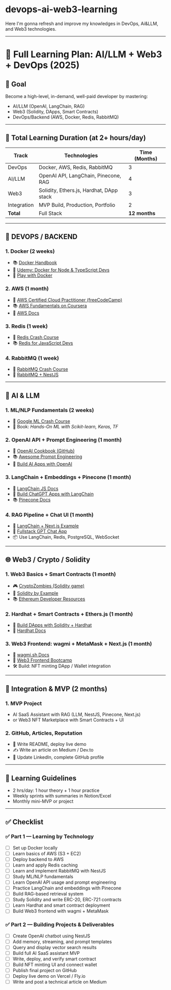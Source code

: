 # devops-ai-web3-learning
Here I'm gonna refresh and improve my knowledges in DevOps, Ai&amp;LLM, and Web3 technologies.

---

# 🧠 Full Learning Plan: AI/LLM + Web3 + DevOps (2025)

## 🎯 Goal
Become a high-level, in-demand, well-paid developer by mastering:
- AI/LLM (OpenAI, LangChain, RAG)
- Web3 (Solidity, DApps, Smart Contracts)
- DevOps/Backend (AWS, Docker, Redis, RabbitMQ)

---

## 📅 Total Learning Duration (at 2+ hours/day)
| Track        | Technologies                                | Time (Months) |
|--------------|---------------------------------------------|----------------|
| DevOps       | Docker, AWS, Redis, RabbitMQ               | 3              |
| AI/LLM       | OpenAI API, LangChain, Pinecone, RAG       | 4              |
| Web3         | Solidity, Ethers.js, Hardhat, DApp stack   | 3              |
| Integration  | MVP Build, Production, Portfolio           | 2              |
| **Total**    | Full Stack                                 | **12 months**  |

---

## 🔧 DEVOPS / BACKEND

### 1. Docker (2 weeks)
- 📚 [Docker Handbook](https://www.freecodecamp.org/news/the-docker-handbook/)
- 🎥 [Udemy: Docker for Node & TypeScript Devs](https://www.udemy.com/course/docker-mastery/)
- 🧪 [Play with Docker](https://labs.play-with-docker.com/)

### 2. AWS (1 month)
- 🎥 [AWS Certified Cloud Practitioner (freeCodeCamp)](https://www.youtube.com/watch?v=3hLmDS179YE)
- 📚 [AWS Fundamentals on Coursera](https://www.coursera.org/specializations/aws-fundamentals)
- 🧰 [AWS Docs](https://docs.aws.amazon.com/)

### 3. Redis (1 week)
- 📘 [Redis Crash Course](https://www.youtube.com/watch?v=Hbt56gFj998)
- 📚 [Redis for JavaScript Devs](https://developer.redis.com/)

### 4. RabbitMQ (1 week)
- 🎥 [RabbitMQ Crash Course](https://www.youtube.com/watch?v=deG25y_r6OY)
- 📘 [RabbitMQ + NestJS](https://docs.nestjs.com/microservices/basics)

---

## 🤖 AI & LLM

### 1. ML/NLP Fundamentals (2 weeks)
- 📘 [Google ML Crash Course](https://developers.google.com/machine-learning/crash-course)
- 📕 Book: *Hands-On ML with Scikit-learn, Keras, TF*

### 2. OpenAI API + Prompt Engineering (1 month)
- 📘 [OpenAI Cookbook (GitHub)](https://github.com/openai/openai-cookbook)
- 📚 [Awesome Prompt Engineering](https://github.com/prompt-engineering-resources/awesome-prompt-engineering)
- 🎥 [Build AI Apps with OpenAI](https://www.udemy.com/course/openai-complete-guide/)

### 3. LangChain + Embeddings + Pinecone (1 month)
- 📘 [LangChain JS Docs](https://js.langchain.com/)
- 🎥 [Build ChatGPT Apps with LangChain](https://www.youtube.com/watch?v=zVtU5g6s9rQ)
- 📚 [Pinecone Docs](https://docs.pinecone.io/)

### 4. RAG Pipeline + Chat UI (1 month)
- 📘 [LangChain + Next.js Example](https://github.com/langchain-ai/langchainjs/tree/main/examples)
- 🎥 [Fullstack GPT Chat App](https://www.youtube.com/watch?v=YbrmrCx3VXI)
- 📦 Use LangChain, Redis, PostgreSQL, WebSocket

---

## 🌐 Web3 / Crypto / Solidity

### 1. Web3 Basics + Smart Contracts (1 month)
- 🎮 [CryptoZombies (Solidity game)](https://cryptozombies.io/)
- 📘 [Solidity by Example](https://solidity-by-example.org/)
- 📚 [Ethereum Developer Resources](https://ethereum.org/en/developers/)

### 2. Hardhat + Smart Contracts + Ethers.js (1 month)
- 🎥 [Build DApps with Solidity + Hardhat](https://www.udemy.com/course/ethereum-and-solidity-the-complete-developers-guide/)
- 📘 [Hardhat Docs](https://hardhat.org/getting-started/)

### 3. Web3 Frontend: wagmi + MetaMask + Next.js (1 month)
- 📘 [wagmi.sh Docs](https://wagmi.sh/)
- 🎥 [Web3 Frontend Bootcamp](https://www.youtube.com/watch?v=gyMwXuJrbJQ)
- 🛠 Build: NFT minting DApp / Wallet integration

---

## 🚀 Integration & MVP (2 months)

### 1. MVP Project
- AI SaaS Assistant with RAG (LLM, NestJS, Pinecone, Next.js)
- or Web3 NFT Marketplace with Smart Contracts + UI

### 2. GitHub, Articles, Reputation
- 📘 Write README, deploy live demo
- ✍️ Write an article on Medium / Dev.to
- 💼 Update LinkedIn, complete GitHub profile

---

## 🧭 Learning Guidelines
- 2 hrs/day: 1 hour theory + 1 hour practice
- Weekly sprints with summaries in Notion/Excel
- Monthly mini-MVP or project

---

## ✅ Checklist

### ✅ Part 1 — Learning by Technology
- [ ] Set up Docker locally
- [ ] Learn basics of AWS (S3 + EC2)
- [ ] Deploy backend to AWS
- [ ] Learn and apply Redis caching
- [ ] Learn and implement RabbitMQ with NestJS
- [ ] Study ML/NLP fundamentals
- [ ] Learn OpenAI API usage and prompt engineering
- [ ] Practice LangChain and embeddings with Pinecone
- [ ] Build RAG-based retrieval system
- [ ] Study Solidity and write ERC-20, ERC-721 contracts
- [ ] Learn Hardhat and smart contract deployment
- [ ] Build Web3 frontend with wagmi + MetaMask

### ✅ Part 2 — Building Projects & Deliverables
- [ ] Create OpenAI chatbot using NestJS
- [ ] Add memory, streaming, and prompt templates
- [ ] Query and display vector search results
- [ ] Build full AI SaaS assistant MVP
- [ ] Write, deploy, and verify smart contract
- [ ] Build NFT minting UI and connect wallet
- [ ] Publish final project on GitHub
- [ ] Deploy live demo on Vercel / Fly.io
- [ ] Write and post a technical article on Medium
